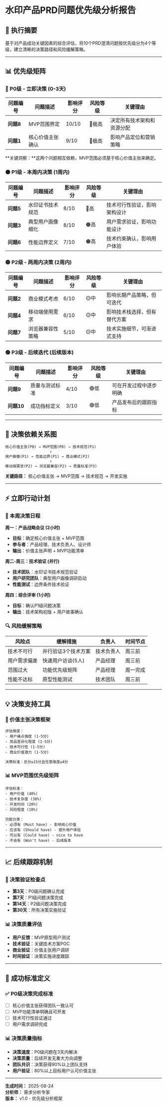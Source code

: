 # 水印产品PRD问题优先级分析报告

## 🎯 执行摘要

基于对产品成功关键因素的综合评估，将10个PRD澄清问题按优先级分为4个等级，建立清晰的决策路径和风险缓解策略。

---

## 📊 优先级矩阵

### 🔴 P0级 - 立即决策 (0-3天)
| 问题编号 | 问题描述 | 影响评分 | 风险等级 | 关键理由 |
|----------|----------|----------|----------|----------|
| **问题8** | MVP范围界定 | 10/10 | 🔴极高 | 决定所有技术架构和资源分配 |
| **问题1** | 核心价值主张确认 | 9/10 | 🔴极高 | 影响产品定位和营销策略 |

**关键洞察：**这两个问题相互依赖，MVP范围必须基于核心价值主张来确定。

### 🟠 P1级 - 本周内决策 (1周内)
| 问题编号 | 问题描述 | 影响评分 | 风险等级 | 关键理由 |
|----------|----------|----------|----------|----------|
| **问题5** | 水印证书技术规范 | 8/10 | 🔴高 | 技术可行性验证，影响架构设计 |
| **问题3** | 典型用户画像细化 | 8/10 | 🟠高 | 用户需求验证，影响功能设计 |
| **问题6** | 性能边界定义 | 7/10 | 🟠高 | 技术约束确认，影响用户体验 |

### 🟡 P2级 - 两周内决策 (2周内)
| 问题编号 | 问题描述 | 影响评分 | 风险等级 | 关键理由 |
|----------|----------|----------|----------|----------|
| **问题2** | 商业模式考虑 | 6/10 | 🟡中 | 影响长期产品策略，但可迭代 |
| **问题4** | 移动端使用需求 | 6/10 | 🟡中 | 影响技术栈选择，但有替代方案 |
| **问题7** | 浏览器兼容性策略 | 5/10 | 🟡中 | 技术实施细节，可渐进式支持 |

### 🟢 P3级 - 后续迭代 (后续版本)
| 问题编号 | 问题描述 | 影响评分 | 风险等级 | 关键理由 |
|----------|----------|----------|----------|----------|
| **问题9** | 质量与测试标准 | 4/10 | 🟢低 | 可在开发过程中逐步明确 |
| **问题10** | 成功指标定义 | 3/10 | 🟢低 | 产品发布后的跟踪指标 |

---

## 🎯 决策依赖关系图

```
核心价值主张(P0) → MVP范围(P0) → 技术规范(P1)
                    ↓
用户画像(P1) → 性能边界(P1) → 商业模式(P2)
                    ↓
移动端需求(P2) → 浏览器兼容(P2) → 质量标准(P3)
```

**关键路径：** 核心价值主张 → MVP范围 → 技术规范 → 开发实施

---

## ⚡ 立即行动计划

### 📅 本周决策日程

**周一：产品战略会议 (2小时)**
- **目标**：确定核心价值主张 + MVP范围
- **参与者**：产品经理、技术负责人、设计师
- **输出**：价值主张声明 + MVP功能清单

**周二-周三：技术验证 (并行)**
- **技术团队**：水印证书技术规范验证
- **用户研究团队**：典型用户画像调研启动
- **性能测试**：边界条件技术验证

**周四：综合评审 (1小时)**
- **目标**：确认P1级问题决策
- **输出**：技术架构初版 + 用户故事确认

### 🔍 风险缓解策略

| 风险点 | 缓解措施 | 负责人 | 时间节点 |
|--------|----------|--------|----------|
| 技术不可行 | 并行验证3个技术方案 | 技术负责人 | 周三前 |
| 用户需求偏差 | 快速用户访谈(5人) | 产品经理 | 周三前 |
| 范围过大 | 功能优先级矩阵 | 产品经理 | 周一完成 |
| 性能不达标 | 原型性能测试 | 技术团队 | 周三前 |

---

## 💡 决策支持工具

### 🎯 价值主张决策框架
```
评估维度：
- 用户痛点强度 (1-5分)
- 竞品差异化程度 (1-5分)  
- 技术可行性 (1-5分)
- 商业价值潜力 (1-5分)

决策标准：总分≥15分且任意维度≥4分
```

### 📊 MVP范围优先级矩阵
```
评估标准：
- 用户价值 (40%)
- 技术复杂度 (30%)
- 开发时间 (20%)
- 风险程度 (10%)

功能分类：
- 必须有 (Must have) - 影响核心价值
- 应该有 (Should have) - 提升用户体验
- 可以有 (Could have) - nice to have
- 不会有 (Won't have) - 后续版本
```

---

## 📈 后续跟踪机制

### 🎯 决策验证检查点
- **第3天**：P0级问题确认完成
- **第7天**：P1级问题决策完成
- **第14天**：P2级问题决策完成
- **第30天**：所有决策实施验证

### 📊 决策质量评估
- **用户反馈**：MVP原型用户测试
- **技术验证**：关键技术方案POC
- **商业验证**：价值主张用户调研
- **时间验证**：决策实施进度跟踪

---

## 🎯 成功标准定义

### ✅ P0级决策完成标准
- [ ] 核心价值主张获得团队一致认可
- [ ] MVP功能清单明确且可开发
- [ ] 技术可行性验证通过
- [ ] 用户需求调研完成

### 📊 决策质量指标
- **决策速度**：P0级问题在3天内解决
- **决策质量**：后续开发无重大方向调整
- **团队共识**：决策获得90%以上团队支持
- **用户验证**：80%以上目标用户认可价值主张

---

**生成时间：** 2025-08-24  
**分析师：** 需求分析专家  
**版本：** v1.0 - 优先级分析框架